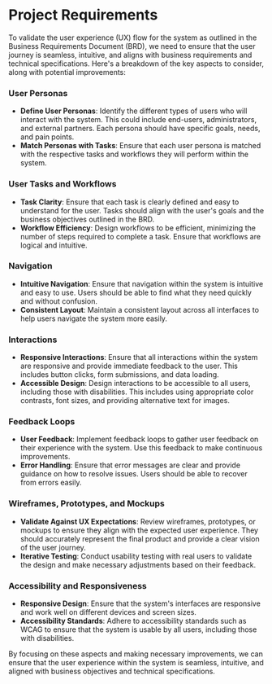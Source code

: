 # Project Requirements

To validate the user experience (UX) flow for the system as outlined in the Business Requirements Document (BRD), we need to ensure that the user journey is seamless, intuitive, and aligns with business requirements and technical specifications. Here's a breakdown of the key aspects to consider, along with potential improvements:

### User Personas
- **Define User Personas**: Identify the different types of users who will interact with the system. This could include end-users, administrators, and external partners. Each persona should have specific goals, needs, and pain points.
- **Match Personas with Tasks**: Ensure that each user persona is matched with the respective tasks and workflows they will perform within the system.

### User Tasks and Workflows
- **Task Clarity**: Ensure that each task is clearly defined and easy to understand for the user. Tasks should align with the user's goals and the business objectives outlined in the BRD.
- **Workflow Efficiency**: Design workflows to be efficient, minimizing the number of steps required to complete a task. Ensure that workflows are logical and intuitive.

### Navigation
- **Intuitive Navigation**: Ensure that navigation within the system is intuitive and easy to use. Users should be able to find what they need quickly and without confusion.
- **Consistent Layout**: Maintain a consistent layout across all interfaces to help users navigate the system more easily.

### Interactions
- **Responsive Interactions**: Ensure that all interactions within the system are responsive and provide immediate feedback to the user. This includes button clicks, form submissions, and data loading.
- **Accessible Design**: Design interactions to be accessible to all users, including those with disabilities. This includes using appropriate color contrasts, font sizes, and providing alternative text for images.

### Feedback Loops
- **User Feedback**: Implement feedback loops to gather user feedback on their experience with the system. Use this feedback to make continuous improvements.
- **Error Handling**: Ensure that error messages are clear and provide guidance on how to resolve issues. Users should be able to recover from errors easily.

### Wireframes, Prototypes, and Mockups
- **Validate Against UX Expectations**: Review wireframes, prototypes, or mockups to ensure they align with the expected user experience. They should accurately represent the final product and provide a clear vision of the user journey.
- **Iterative Testing**: Conduct usability testing with real users to validate the design and make necessary adjustments based on their feedback.

### Accessibility and Responsiveness
- **Responsive Design**: Ensure that the system's interfaces are responsive and work well on different devices and screen sizes.
- **Accessibility Standards**: Adhere to accessibility standards such as WCAG to ensure that the system is usable by all users, including those with disabilities.

By focusing on these aspects and making necessary improvements, we can ensure that the user experience within the system is seamless, intuitive, and aligned with business objectives and technical specifications.